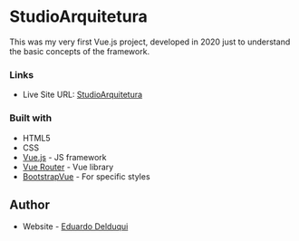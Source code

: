 # StudioArquitetura

This was my very first Vue.js project, developed in 2020 just to understand the basic concepts of the framework. 

### Links

- Live Site URL: [StudioArquitetura](https://studioarquitetura.netlify.app)

### Built with

- HTML5
- CSS
- [Vue.js](https://vuejs.org/) - JS framework
- [Vue Router](https://router.vuejs.org/) - Vue library
- [BootstrapVue](https://bootstrap-vue.org/) - For specific styles
## Author

- Website - [Eduardo Delduqui](https://eduardodelduqui.netlify.app)




